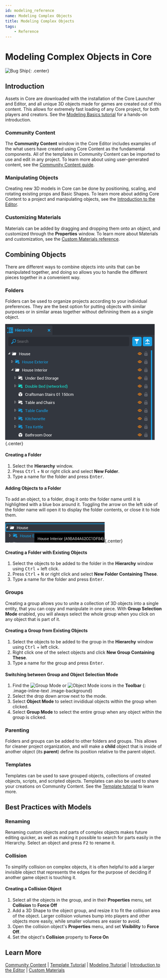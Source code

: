 ```yaml
---
id: modeling_reference
name: Modeling Complex Objects
title: Modeling Complex Objects
tags:
    - Reference
---
```


# Modeling Complex Objects in Core

![Bug Ship](../img/EditorManual/Art/BugShip.gif "Bug Ship"){: .center}

## Introduction

Assets in Core are downloaded with the installation of the Core Launcher and Editor, and all unique 3D objects made for games are created out of this content. This allows for extremely fast loading of any Core project, for both players and creators. See the [Modeling Basics tutorial](modeling_basics) for a hands-on introduction.

### Community Content

The **Community Content** window in the Core Editor includes examples of the what users have created using Core Content as the fundamental components. All of the templates in Community Content can be imported to use and edit in any project. To learn more about using user-generated content, see the [Community Content guide](community_content.md).

### Manipulating Objects

Creating new 3D models in Core can be done by positioning, scaling, and rotating existing props and Basic Shapes. To learn more about adding Core Content to a project and manipulating objects, see the [Introduction to the Editor](editor_intro.md).

### Customizing Materials

Materials can be added by dragging and dropping them onto an object, and customized through the **Properties** window. To learn more about Materials and customization, see the [Custom Materials reference](custom_materials.md).

## Combining Objects

There are different ways to combine objects into units that can be manipulated together, and doing so allows you to handle the different pieces together in a convenient way.

### Folders

Folders can be used to organize projects according to your individual preferences. They are the best option for putting objects with similar purposes or in similar areas together without definining them as a single object.

![Folder Example](../img/ComplexModels/ComplexModels_FolderExample.png){.center}

#### Creating a Folder

1. Select the **Hierarchy** window.
2. Press <kbd>Ctrl</kbd> + <kbd>N</kbd> or right click and select **New Folder**.
3. Type a name for the folder and press <kbd>Enter</kbd>.

#### Adding Objects to a Folder

To add an object, to a folder, drag it onto the folder name until it is highlighted with a blue box around it. Toggling the arrow on the left side of the folder name will open it to display the folder contents, or close it to hide them.

![Highlighted Folder](../img/ComplexModels/ComplexModels_HighlightedFolder.png){.center}

#### Creating a Folder with Existing Objects

1. Select the objects to be added to the folder in the **Hierarchy** window using <kbd>Ctrl</kbd> + left click.
2. Press <kbd>Ctrl</kbd> + <kbd>N</kbd> or right click and select **New Folder Containing These**.
3. Type a name for the folder and press <kbd>Enter</kbd>.

### Groups

Creating a group allows you to unite a collection of 3D objects into a single entity, that you can copy and manipulate in one piece. With **Group Selection Mode** enabled, you will always select the whole group when you click on any object that is part of it.

#### Creating a Group from Existing Objects

1. Select the objects to be added to the group in the **Hierarchy** window using <kbd>Ctrl</kbd> + left click.
2. Right click one of the select objects and click **New Group Containing These**.
3. Type a name for the group and press <kbd>Enter</kbd>.

#### Switching between Group and Object Selection Mode

1. Find the ![Group Mode](../img/EditorManual/icons/Icon_GroupMode.png) or ![Object Mode](../img/EditorManual/icons/Icon_ObjectMode.png) icons in the **Toolbar**
{: .image-inline-text .image-background}
2. Select the drop down arrow next to the mode.
3. Select **Object Mode** to select invididual objects within the group when clicked.
4. Select **Group Mode** to select the entire group when any object within the group is clicked.

### Parenting

Folders and groups can be added to other folders and groups. This allows for cleaner project organization, and will make a **child** object that is inside of another object (its **parent**) define its position relative to the parent object.

### Templates

Templates can be used to save grouped objects, collections of created objects, scripts, and scripted objects. Templates can also be used to share your creations on Community Content. See the [Template tutorial](collaboration_reference.md) to learn more.

## Best Practices with Models

### Renaming

Renaming custom objects and parts of complex objects makes future editing quicker, as well as making it possible to search for parts easily in the Hierarchy. Select an object and press <kbd>F2</kbd> to rename it.

### Collision

To simplify collision on complex objects, it is often helpful to add a larger invisible object that represents the edges for the purpose of deciding if another game object is touching it.

#### Creating a Collision Object

1. Select all the objects in the group, and in their **Properties** menu, set **Collision** to **Force Off**
2. Add a 3D Shape to the object group, and resize it to fit the collision area of the object. Larger collision volumes bump into players and other objects more easily, while smaller volumes are easier to avoid.
3. Open the collision object's **Properties** menu, and set **Visibility** to **Force Off**.
4. Set the object's **Collision** property to **Force On**

## Learn More

[Community Content](community_content.md) | [Template Tutorial](collaboration_reference.md) | [Modeling Ttutorial](modeling_basics) | [Introduction to the Editor](editor_intro.md) | [Custom Materials](custom_materials.md)